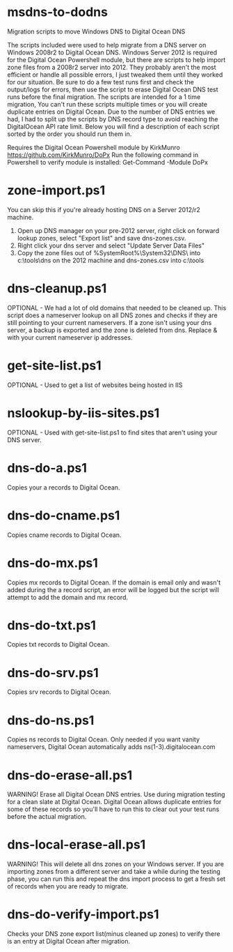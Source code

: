 # msdns-to-dodns
Migration scripts to move Windows DNS to Digital Ocean DNS

The scripts included were used to help migrate from a DNS server on Windows 2008r2 to Digital Ocean DNS. Windows Server 2012 is required for the Digital Ocean Powershell module, but there are scripts to help import zone files from a 2008r2 server into 2012.
They probably aren't the most efficient or handle all possible errors, I just tweaked them until they worked for our situation. Be sure to do a few test runs first and check the output/logs for errors, then use the script to erase Digital Ocean DNS test runs before the final migration. The scripts are intended for a 1 time migration, You can't run these scripts multiple times or you will create duplicate entries on Digital Ocean.
Due to the number of DNS entries we had, I had to split up the scripts by DNS record type to avoid reaching the DigitalOcean API rate limit. Below you will find a description of each script sorted by the order you should run them in.

Requires the Digital Ocean Powershell module by KirkMunro
https://github.com/KirkMunro/DoPx
Run the following command in Powershell to verify module is installed:
Get-Command -Module DoPx


# zone-import.ps1

You can skip this if you're already hosting DNS on a Server 2012/r2 machine.
1. Open up DNS manager on your pre-2012 server, right click on forward lookup zones, select "Export list" and save dns-zones.csv.
2. Right click your dns server and select "Update Server Data Files"
3. Copy the zone files out of %SystemRoot%\System32\DNS\ into c:\tools\dns on the 2012 machine and dns-zones.csv into c:\tools

# dns-cleanup.ps1

OPTIONAL - We had a lot of old domains that needed to be cleaned up. This script does a nameserver lookup on all DNS zones and checks if they are still pointing to your current nameservers.
If a zone isn't using your dns server, a backup is exported and the zone is deleted from dns. Replace <ns1 ip address> & <ns2 ip address> with your current nameserver ip addresses.

# get-site-list.ps1

OPTIONAL - Used to get a list of websites being hosted in IIS

# nslookup-by-iis-sites.ps1

OPTIONAL - Used with get-site-list.ps1 to find sites that aren't using your DNS server.

# dns-do-a.ps1

Copies your a records to Digital Ocean.

# dns-do-cname.ps1

Copies cname records to Digital Ocean.

# dns-do-mx.ps1

Copies mx records to Digital Ocean. If the domain is email only and wasn't added during the a record script, an error will be logged but the script will attempt to add the domain and mx record.

# dns-do-txt.ps1

Copies txt records to Digital Ocean.

# dns-do-srv.ps1

Copies srv records to Digital Ocean.

# dns-do-ns.ps1

Copies ns records to Digital Ocean. Only needed if you want vanity nameservers, Digital Ocean automatically adds ns(1-3).digitalocean.com

# dns-do-erase-all.ps1

WARNING! Erase all Digital Ocean DNS entries. Use during migration testing for a clean slate at Digital Ocean. Digital Ocean allows duplicate entries for some of these records so you'll have to run this to clear out your test runs before the actual migration.

# dns-local-erase-all.ps1

WARNING! This will delete all dns zones on your Windows server. If you are importing zones from a different server and take a while during the testing phase, you can run this and repeat the dns import process to get a fresh set of records when you are ready to migrate.

# dns-do-verify-import.ps1

Checks your DNS zone export list(minus cleaned up zones) to verify there is an entry at Digital Ocean after migration.